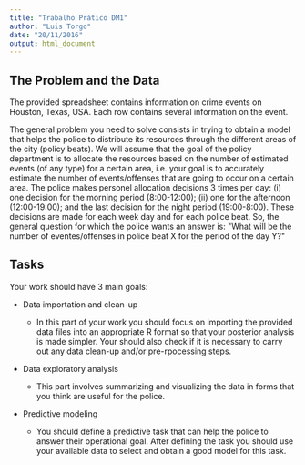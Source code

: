```yaml
---
title: "Trabalho Prático DM1"
author: "Luis Torgo"
date: "20/11/2016"
output: html_document
---
```




## The Problem and the Data

The provided spreadsheet contains information on crime events on Houston, Texas, USA. Each row contains several information on the event.

The general problem you need to solve consists in trying to obtain a model that helps the police to distribute its resources through the different areas of the city (policy beats). We will assume that the goal of the policy department is to allocate the resources based on the number of estimated events (of any type) for a certain area, i.e. your goal is to accurately estimate the number of events/offenses that are going to occur on a certain area. The police makes personel allocation decisions 3 times per day: (i) one decision for the morning period (8:00-12:00); (ii) one for the afternoon (12:00-19:00); and the last decision for the night period (19:00-8:00). These decisions are made for each week day and for each police beat. So, the general question for which the police wants an answer is: "What will be the number of eventes/offenses in police beat X for the period of the day Y?"

## Tasks

Your work should have 3 main goals:

- Data importation and clean-up
  - In this part of your work you should focus on importing the provided data files into an appropriate R format so that your posterior analysis is made simpler. Your should also check if it is necessary to carry out any data clean-up and/or pre-rpocessing steps.

- Data exploratory analysis
  - This part involves summarizing and visualizing the data in forms that you think are useful for the police.

- Predictive modeling
  - You should define a predictive task that can help the police to answer their operational goal. After defining the task you should use your available data to select and obtain a good model for this task. 

